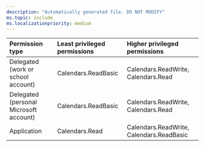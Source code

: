 ```yaml
---
description: "Automatically generated file. DO NOT MODIFY"
ms.topic: include
ms.localizationpriority: medium
---
```


|Permission type|Least privileged permissions|Higher privileged permissions|
|:---|:---|:---|
|Delegated (work or school account)|Calendars.ReadBasic|Calendars.ReadWrite, Calendars.Read|
|Delegated (personal Microsoft account)|Calendars.ReadBasic|Calendars.ReadWrite, Calendars.Read|
|Application|Calendars.Read|Calendars.ReadWrite, Calendars.ReadBasic|

